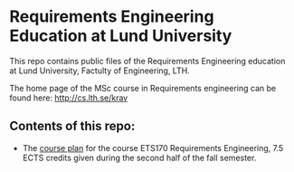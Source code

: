 # Requirements Engineering Education at Lund University

This repo contains public files of the Requirements Engineering education at Lund University, Factulty of Engineering, LTH.

The home page of the MSc course in Requirements engineering can be found here: http://cs.lth.se/krav

## Contents of this repo:

* The [course plan] for the course ETS170 Requirements Engineering, 7.5 ECTS credits given during the second half of the fall semester.

[course plan]: https://github.com/lund-university/reqeng/tree/master/ETS170/2015/course-plan   
